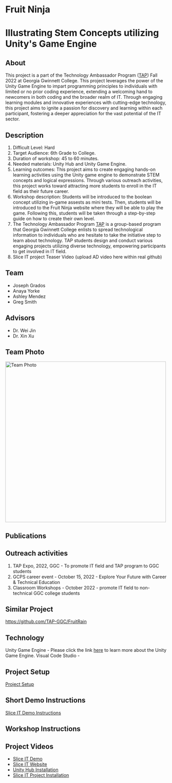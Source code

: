 # Fruit Ninja
# Illustrating Stem Concepts utilizing Unity's Game Engine
## About 
This project is a part of the Technology Ambassador Program ([TAP](https://www.ggc.edu/academics/school-of-science-and-technology/research-internships-service-learning/technology-ambassador-program)) Fall 2022 at Georgia Gwinnett College. This project leverages the power of the Unity Game Engine to impart programming principles to individuals with limited or no prior coding experience, extending a welcoming hand to newcomers in both coding and the broader realm of IT. Through engaging learning modules and innovative experiences with cutting-edge technology, this project aims to ignite a passion for discovery and learning within each participant, fostering a deeper appreciation for the vast potential of the IT sector.
## Description
1. Difficult Level: Hard
2. Target Audience: 6th Grade to College.
3.  Duration of workshop: 45 to 60 minutes.
4.  Needed materials: Unity Hub and Unity Game Engine.
5.  Learning outcomes: This project aims to create engaging hands-on learning activities using the Unity game engine to demonstrate STEM concepts and logical expressions. Through various outreach activities, this project works toward attracting more students to enroll in the IT field as their future career.
6.  Workshop description: Students will be introduced to the boolean concept utilizing in-game assests as mini tests. Then, students will be introduced to the Fruit Ninja website where they will be able to play the game. Following this, students will be taken through a step-by-step guide on how to create their own level.
7.  The Technology Ambassador Program [TAP](https://www.ggc.edu/academics/school-of-science-and-technology/research-internships-service-learning/technology-ambassador-program) is a group-based program that Georgia Gwinnett College enlists to spread technological information to individuals who are hesitate to take the initiative step to learn about technology. TAP students design and conduct various engaging projects utilizing diverse technology,  empowering participants to get involved in IT field.
8. Slice IT project Teaser Video (upload AD video here within real github)
## Team
- Joseph Grados
- Anaya Yorke
- Ashley Mendez
- Greg Smith

## Advisors
- Dr. Wei Jin
- Dr. Xin Xu

## Team Photo
<img alt="Team Photo" src="https://github.com/TAP-GGC/FruitNinja/blob/main/Media/image_2024-05-28_155937933.png" width="500">

## Publications


## Outreach activities
1. TAP Expo, 2022, GGC - To promote IT field and TAP program to GGC students
2. GCPS career event - October 15, 2022 - Explore Your Future with Career & Technical Education 
3. Classroom Workshops - October 2022 - promote IT field to non-technical GGC college students

## Similar Project
https://github.com/TAP-GGC/FruitRain

## Technology
Unity Game Engine - Please click the link [here](https://Unity.com/games) to learn more about the Unity Game Engine.
Visual Code Studio - 

## Project Setup
[Project Setup](https://github.com/TAP-GGC/FruitNinja/blob/main/Documents/Slice%20IT%20Project%20Setup.pdf)

## Short Demo Instructions
[Slice IT Demo Instructions](https://github.com/TAP-GGC/FruitNinja/blob/main/Documents/Slice%20IT%20Demo%20Instructions.pdf)

## Workshop Instructions

## Project Videos
- [Slice IT Demo](https://github.com/TAP-GGC/FruitNinja/blob/main/Media/Slice%20IT%20Demo.mp4)
- [Slice IT Website](https://tap-project-fall-2022.github.io/Slice-IT/Slice%20IT!%20Website/workshop-page.html)
- [Unity Hub Installation](https://github.com/TAP-GGC/FruitNinja/blob/main/Media/Unity%20Hub%20Installation%20Video.mp4)
- [Slice IT Project Installation](https://github.com/TAP-GGC/FruitNinja/blob/main/Media/Slice%20IT%20project%20installation.mp4)

